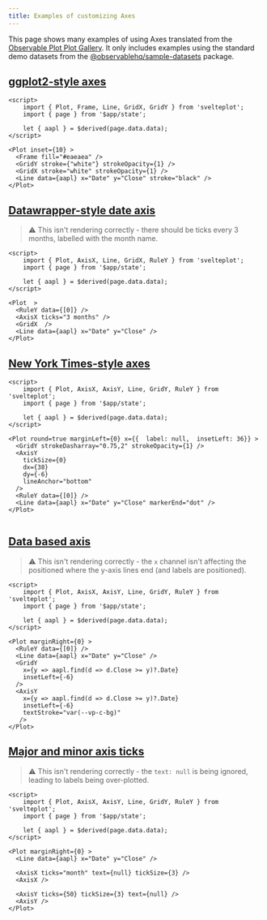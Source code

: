 ```yaml
---
title: Examples of customizing Axes
---
```


This page shows many examples of using Axes translated from the [Observable Plot Plot Gallery](https://observablehq.com/@observablehq/plot-gallery).
It only includes examples using the standard demo datasets from the [@observablehq/sample-datasets](www.npmjs.com/package/@observablehq/sample-datasets) package.


## [ggplot2-style axes](https://observablehq.com/@observablehq/plot-ggplot2-style-axes)

```svelte live
<script>
    import { Plot, Frame, Line, GridX, GridY } from 'svelteplot';
    import { page } from '$app/state';

    let { aapl } = $derived(page.data.data);
</script>

<Plot inset={10} >
  <Frame fill="#eaeaea" />
  <GridY stroke={"white"} strokeOpacity={1} />
  <GridX stroke="white" strokeOpacity={1} />
  <Line data={aapl} x="Date" y="Close" stroke="black" />
</Plot>
```


## [Datawrapper-style date axis](https://observablehq.com/@observablehq/plot-datawrapper-style-date-axis)

> :warning: This isn't rendering correctly - there should be ticks every 3 months, labelled with the month name.

```svelte live
<script>
    import { Plot, AxisX, Line, GridX, RuleY } from 'svelteplot';
    import { page } from '$app/state';

    let { aapl } = $derived(page.data.data);
</script>

<Plot  >
  <RuleY data={[0]} />
  <AxisX ticks="3 months" />
  <GridX  />
  <Line data={aapl} x="Date" y="Close" />
</Plot>

```

## [New York Times-style axes](https://observablehq.com/@observablehq/plot-nyt-style-axes)

```svelte live
<script>
    import { Plot, AxisX, AxisY, Line, GridY, RuleY } from 'svelteplot';
    import { page } from '$app/state';

    let { aapl } = $derived(page.data.data);
</script>

<Plot round=true marginLeft={0} x={{  label: null,  insetLeft: 36}} >
  <GridY strokeDasharray="0.75,2" strokeOpacity={1} />
  <AxisY 
    tickSize={0}
    dx={38}
    dy={-6}
    lineAnchor="bottom"
  />
  <RuleY data={[0]} />
  <Line data={aapl} x="Date" y="Close" markerEnd="dot" />
</Plot>


```


## [Data based axis](https://observablehq.com/@observablehq/plot-data-based-axis)

> :warning: This isn't rendering correctly - the `x` channel isn't affecting the positioned where the y-axis lines end (and labels are positioned).


```svelte live
<script>
    import { Plot, AxisX, AxisY, Line, GridY, RuleY } from 'svelteplot';
    import { page } from '$app/state';

    let { aapl } = $derived(page.data.data);
</script>

<Plot marginRight={0} >
  <RuleY data={[0]} />
  <Line data={aapl} x="Date" y="Close" />
  <GridY 
    x={y => aapl.find(d => d.Close >= y)?.Date}
    insetLeft={-6}
  />
  <AxisY 
    x={y => aapl.find(d => d.Close >= y)?.Date}
    insetLeft={-6}
    textStroke="var(--vp-c-bg)"
   />
</Plot>

```


## [Major and minor axis ticks](https://observablehq.com/@observablehq/plot-major-and-minor-axis-ticks)

> :warning: This isn't rendering correctly - the `text: null` is being ignored, leading to labels being over-plotted.

```svelte live
<script>
    import { Plot, AxisX, AxisY, Line, GridY, RuleY } from 'svelteplot';
    import { page } from '$app/state';

    let { aapl } = $derived(page.data.data);
</script>

<Plot marginRight={0} >
  <Line data={aapl} x="Date" y="Close" />
  
  <AxisX ticks="month" text={null} tickSize={3} />
  <AxisX />
  
  <AxisY ticks={50} tickSize={3} text={null} />
  <AxisY />
</Plot>
```
